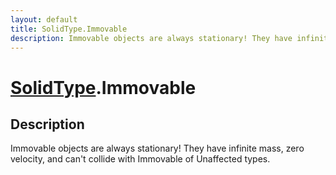 ```yaml
---
layout: default
title: SolidType.Immovable
description: Immovable objects are always stationary! They have infinite mass, zero velocity, and can't collide with Immovable of Unaffected types.
---
```

# [SolidType]({{site.url}}/Pages/Reference/SolidType.html).Immovable

## Description
Immovable objects are always stationary! They have infinite mass,
zero velocity, and can't collide with Immovable of Unaffected types.


